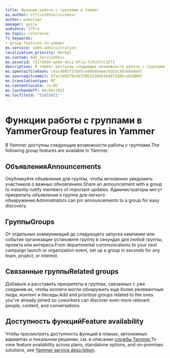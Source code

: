 ```yaml
---
title: Функции работы с группами в Yammer
ms.author: office365servicedesc
author: pamelaar
manager: gailw
audience: ITPro
ms.topic: reference
f1_keywords:
- group-features-in-yammer
ms.service: o365-administration
localization_priority: Normal
ms.custom: Adm_ServiceDesc
ms.assetid: 7317d894-ae8e-4ec2-bfca-7c9cb7cc32f1
description: В Yammer доступны следующие возможности работы с группами.
ms.openlocfilehash: c4ac4005f21bd5ce06b8babec0163c367e9a9d4f
ms.sourcegitcommit: 9fac5d9579e3b370b15384b36d0f1805cab20065
ms.translationtype: MT
ms.contentlocale: ru-RU
ms.lasthandoff: 04/09/2021
ms.locfileid: "51653021"
---
```

# <a name="group-features-in-yammer"></a><span data-ttu-id="7a003-103">Функции работы с группами в Yammer</span><span class="sxs-lookup"><span data-stu-id="7a003-103">Group features in Yammer</span></span>

<span data-ttu-id="7a003-104">В Yammer доступны следующие возможности работы с группами.</span><span class="sxs-lookup"><span data-stu-id="7a003-104">The following group features are available in Yammer.</span></span>
  
## <a name="announcements"></a><span data-ttu-id="7a003-105">Объявления</span><span class="sxs-lookup"><span data-stu-id="7a003-105">Announcements</span></span>

<span data-ttu-id="7a003-106">Опубликуйте объявление для группы, чтобы мгновенно уведомить участников о важных обновлениях.</span><span class="sxs-lookup"><span data-stu-id="7a003-106">Share an announcement with a group to instantly notify members of important updates.</span></span> <span data-ttu-id="7a003-107">Администраторы могут прикрепить объявления к группе для легкого обнаружения.</span><span class="sxs-lookup"><span data-stu-id="7a003-107">Administrators can pin announcements to a group for easy discovery.</span></span>
  
## <a name="groups"></a><span data-ttu-id="7a003-108">Группы</span><span class="sxs-lookup"><span data-stu-id="7a003-108">Groups</span></span>

<span data-ttu-id="7a003-109">От отдельных коммуникаций до следующего запуска кампании или события организации установите группу в секундах для любой группы, проекта или интереса.</span><span class="sxs-lookup"><span data-stu-id="7a003-109">From departmental communications to your next campaign launch or organization event, set up a group in seconds for any team, project, or interest.</span></span>
  
## <a name="related-groups"></a><span data-ttu-id="7a003-110">Связанные группы</span><span class="sxs-lookup"><span data-stu-id="7a003-110">Related groups</span></span>

<span data-ttu-id="7a003-111">Добавьте и расставить приоритеты в группах, связанных с уже соединив их, чтобы коллеги могли обнаружить еще более релевантные люди, контент и беседы.</span><span class="sxs-lookup"><span data-stu-id="7a003-111">Add and prioritize groups related to the ones you've already joined so coworkers can discover even more relevant people, content, and conversations.</span></span>
  
## <a name="feature-availability"></a><span data-ttu-id="7a003-112">Доступность функций</span><span class="sxs-lookup"><span data-stu-id="7a003-112">Feature availability</span></span>

<span data-ttu-id="7a003-113">Чтобы просмотреть доступность функций в планах, автономных вариантах и локальном решении, см. в описании [службы Yammer.](yammer-service-description.md)</span><span class="sxs-lookup"><span data-stu-id="7a003-113">To view feature availability across plans, standalone options, and on-premises solutions, see [Yammer service description](yammer-service-description.md).</span></span>
  